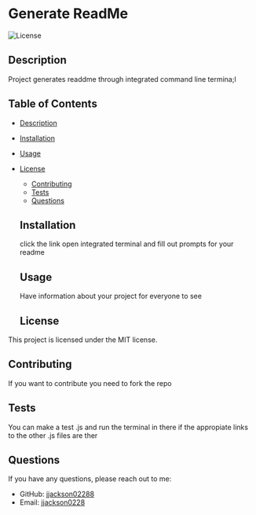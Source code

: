 # Generate ReadMe
  ![License](https://img.shields.io/badge/license-MIT-blue.svg)

  ## Description
  Project generates readdme through integrated command line termina;l
  
  ## Table of Contents
  - [Description](#description)
  - [Installation](#installation)
  - [Usage](#usage)
  
- [License](#license)

  - [Contributing](#contributing)
  - [Tests](#tests)
  - [Questions](#questions)
  
  ## Installation
  click the link open integrated terminal and fill out prompts for your readme
  
  ## Usage
  Have information about your project for everyone to see
  
    ## License
This project is licensed under the MIT license.
  
  ## Contributing
  If you want to contribute you need to fork the repo
  
  ## Tests
  You can make a test .js and run the terminal in there if the appropiate links to the other .js files are ther
  
  ## Questions
  If you have any questions, please reach out to me:
  - GitHub: [jjackson02288](https://github.com/jjackson02288)
  - Email: [jjackson0228](mailto:jjackson0228)

